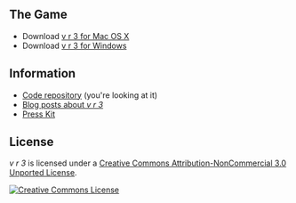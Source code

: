## The Game

* Download [v r 3 for Mac OS X](http://www.pippinbarr.com/games/vr3/vr3-mac.zip)
* Download [v r 3 for Windows](http://www.pippinbarr.com/games/vr3/vr3-mac.zip)

## Information

* [Code repository](https://github.com/pippinbarr/v-r-3) (you're looking at it)
* [Blog posts about *v r 3*](http://www.pippinbarr.com/tag/v-r-3?order=asc)
* [Press Kit](https://github.com/pippinbarr/v-r-3/tree/master/press)

## License

*v r 3* is licensed under a [Creative Commons Attribution-NonCommercial 3.0 Unported License](http://creativecommons.org/licenses/by-nc/3.0/).

<a rel="license" href="http://creativecommons.org/licenses/by-nc/3.0/"><img alt="Creative Commons License" style="border-width:0" src="https://i.creativecommons.org/l/by-nc/3.0/88x31.png" /></a>
